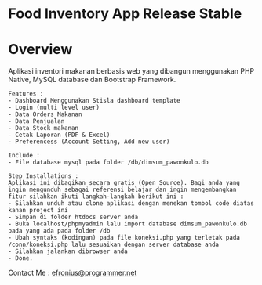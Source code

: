 # Food Inventory App Release Stable

# Overview
Aplikasi inventori makanan berbasis web yang dibangun menggunakan PHP Native, MySQL database dan Bootstrap Framework.

    Features :
    - Dashboard Menggunakan Stisla dashboard template
    - Login (multi level user)
    - Data Orders Makanan
    - Data Penjualan
    - Data Stock makanan
    - Cetak Laporan (PDF & Excel)
    - Preferencess (Account Setting, Add new user)
   
    Include :
    - File database mysql pada folder /db/dimsum_pawonkulo.db

    Step Installations :
    Aplikasi ini dibagikan secara gratis (Open Source). Bagi anda yang ingin mengunduh sebagai referensi belajar dan ingin mengembangkan fitur silahkan ikuti langkah-langkah berikut ini :
    - Silahkan unduh atau clone aplikasi dengan menekan tombol code diatas kanan project ini
    - Simpan di folder htdocs server anda
    - Buka localhost/phpmyadmin lalu import database dimsum_pawonkulo.db pada yang ada pada folder /db
    - Ubah syntaks (kodingan) pada file koneksi.php yang terletak pada /conn/koneksi.php lalu sesuaikan dengan server database anda
    - Silahkan jalankan dibrowser anda
    - Done.

 
 Contact Me : efronius@programmer.net

